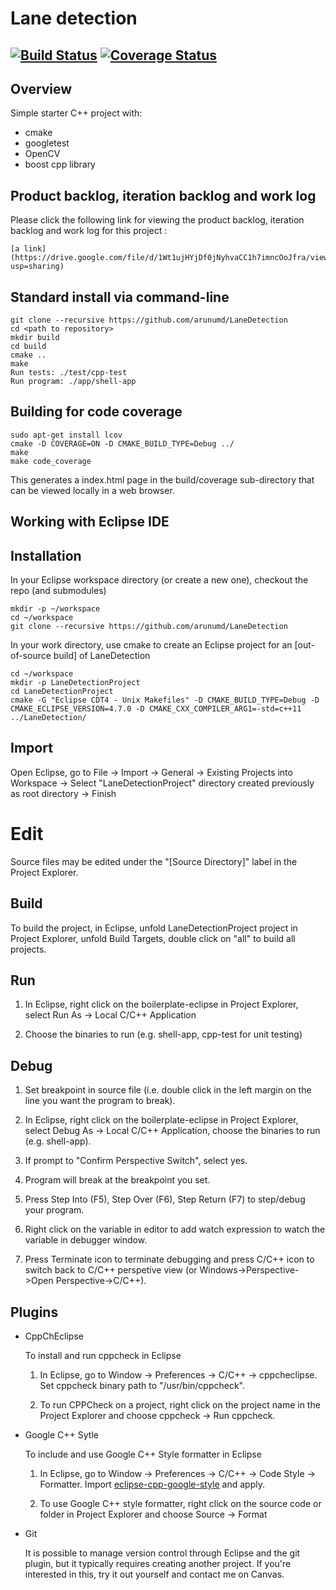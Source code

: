 # Lane detection

[![Build Status](https://travis-ci.org/arunumd/LaneDetection.svg?branch=master)](https://travis-ci.org/arunumd/LaneDetection)
[![Coverage Status](https://coveralls.io/repos/github/arunumd/LaneDetection/badge.svg?branch=master)](https://coveralls.io/github/arunumd/LaneDetection?branch=master)
---

## Overview

Simple starter C++ project with:

- cmake
- googletest
- OpenCV
- boost cpp library

## Product backlog, iteration backlog and work log

Please click the following link for viewing the product backlog, iteration backlog and work log for this project :
```
[a link](https://drive.google.com/file/d/1Wt1ujHYjDf0jNyhvaCC1h7imncOoJfra/view?usp=sharing)
```
## Standard install via command-line
```
git clone --recursive https://github.com/arunumd/LaneDetection
cd <path to repository>
mkdir build
cd build
cmake ..
make
Run tests: ./test/cpp-test
Run program: ./app/shell-app
```

## Building for code coverage
```
sudo apt-get install lcov
cmake -D COVERAGE=ON -D CMAKE_BUILD_TYPE=Debug ../
make
make code_coverage
```
This generates a index.html page in the build/coverage sub-directory that can be viewed locally in a web browser.

## Working with Eclipse IDE ##

## Installation

In your Eclipse workspace directory (or create a new one), checkout the repo (and submodules)
```
mkdir -p ~/workspace
cd ~/workspace
git clone --recursive https://github.com/arunumd/LaneDetection
```

In your work directory, use cmake to create an Eclipse project for an [out-of-source build] of LaneDetection

```
cd ~/workspace
mkdir -p LaneDetectionProject
cd LaneDetectionProject
cmake -G "Eclipse CDT4 - Unix Makefiles" -D CMAKE_BUILD_TYPE=Debug -D CMAKE_ECLIPSE_VERSION=4.7.0 -D CMAKE_CXX_COMPILER_ARG1=-std=c++11 ../LaneDetection/
```

## Import

Open Eclipse, go to File -> Import -> General -> Existing Projects into Workspace -> 
Select "LaneDetectionProject" directory created previously as root directory -> Finish

# Edit

Source files may be edited under the "[Source Directory]" label in the Project Explorer.


## Build

To build the project, in Eclipse, unfold LaneDetectionProject project in Project Explorer,
unfold Build Targets, double click on "all" to build all projects.

## Run

1. In Eclipse, right click on the boilerplate-eclipse in Project Explorer,
select Run As -> Local C/C++ Application

2. Choose the binaries to run (e.g. shell-app, cpp-test for unit testing)


## Debug


1. Set breakpoint in source file (i.e. double click in the left margin on the line you want 
the program to break).

2. In Eclipse, right click on the boilerplate-eclipse in Project Explorer, select Debug As -> 
Local C/C++ Application, choose the binaries to run (e.g. shell-app).

3. If prompt to "Confirm Perspective Switch", select yes.

4. Program will break at the breakpoint you set.

5. Press Step Into (F5), Step Over (F6), Step Return (F7) to step/debug your program.

6. Right click on the variable in editor to add watch expression to watch the variable in 
debugger window.

7. Press Terminate icon to terminate debugging and press C/C++ icon to switch back to C/C++ 
perspetive view (or Windows->Perspective->Open Perspective->C/C++).


## Plugins

- CppChEclipse

    To install and run cppcheck in Eclipse

    1. In Eclipse, go to Window -> Preferences -> C/C++ -> cppcheclipse.
    Set cppcheck binary path to "/usr/bin/cppcheck".

    2. To run CPPCheck on a project, right click on the project name in the Project Explorer 
    and choose cppcheck -> Run cppcheck.


- Google C++ Sytle

    To include and use Google C++ Style formatter in Eclipse

    1. In Eclipse, go to Window -> Preferences -> C/C++ -> Code Style -> Formatter. 
    Import [eclipse-cpp-google-style][reference-id-for-eclipse-cpp-google-style] and apply.

    2. To use Google C++ style formatter, right click on the source code or folder in 
    Project Explorer and choose Source -> Format

[reference-id-for-eclipse-cpp-google-style]: https://raw.githubusercontent.com/google/styleguide/gh-pages/eclipse-cpp-google-style.xml

- Git

    It is possible to manage version control through Eclipse and the git plugin, but it typically requires creating another project. If you're interested in this, try it out yourself and contact me on Canvas.
